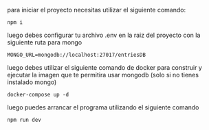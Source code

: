 para iniciar el proyecto necesitas utilizar el siguiente comando:
```
npm i
```
luego debes configurar tu archivo .env en la raiz del proyecto con la siguiente ruta para mongo

```
MONGO_URL=mongodb://localhost:27017/entriesDB
```

luego debes utilizar el siguiente comando de docker para construir y ejecutar la imagen que te permitira usar mongodb (solo si no tienes instalado mongo)

```
docker-compose up -d
```

luego puedes arrancar el programa utilizando el siguiente comando

```
npm run dev
```


